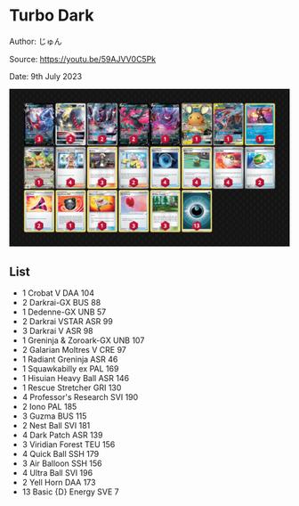 # Turbo Dark

Author: じゅん

Source: <https://youtu.be/59AJVV0C5Pk>

Date: 9th July 2023

![decklist](../../images/PAL/Turbo%20Dark/4-%20Turbo%20Dark.png)

## List

* 1 Crobat V DAA 104
* 2 Darkrai-GX BUS 88
* 1 Dedenne-GX UNB 57
* 2 Darkrai VSTAR ASR 99
* 3 Darkrai V ASR 98
* 1 Greninja & Zoroark-GX UNB 107
* 2 Galarian Moltres V CRE 97
* 1 Radiant Greninja ASR 46
* 1 Squawkabilly ex PAL 169
* 1 Hisuian Heavy Ball ASR 146
* 1 Rescue Stretcher GRI 130
* 4 Professor's Research SVI 190
* 2 Iono PAL 185
* 3 Guzma BUS 115
* 2 Nest Ball SVI 181
* 4 Dark Patch ASR 139
* 3 Viridian Forest TEU 156
* 4 Quick Ball SSH 179
* 3 Air Balloon SSH 156
* 4 Ultra Ball SVI 196
* 2 Yell Horn DAA 173
* 13 Basic {D} Energy SVE 7
